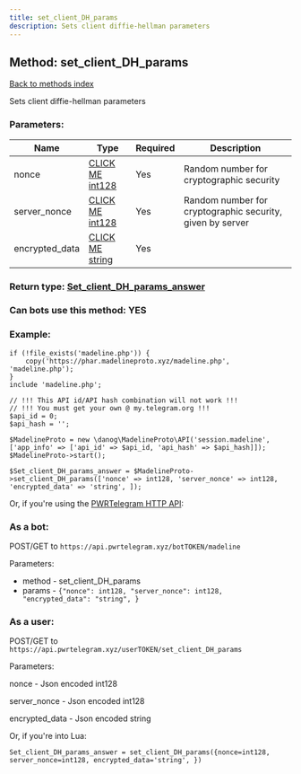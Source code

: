 ```yaml
---
title: set_client_DH_params
description: Sets client diffie-hellman parameters
---
```

## Method: set\_client\_DH\_params  
[Back to methods index](index.md)


Sets client diffie-hellman parameters

### Parameters:

| Name     |    Type       | Required | Description |
|----------|---------------|----------|-------------|
|nonce|[CLICK ME int128](../types/int128.md) | Yes|Random number for cryptographic security|
|server\_nonce|[CLICK ME int128](../types/int128.md) | Yes|Random number for cryptographic security, given by server|
|encrypted\_data|[CLICK ME string](../types/string.md) | Yes||


### Return type: [Set\_client\_DH\_params\_answer](../types/Set_client_DH_params_answer.md)

### Can bots use this method: **YES**


### Example:


```
if (!file_exists('madeline.php')) {
    copy('https://phar.madelineproto.xyz/madeline.php', 'madeline.php');
}
include 'madeline.php';

// !!! This API id/API hash combination will not work !!!
// !!! You must get your own @ my.telegram.org !!!
$api_id = 0;
$api_hash = '';

$MadelineProto = new \danog\MadelineProto\API('session.madeline', ['app_info' => ['api_id' => $api_id, 'api_hash' => $api_hash]]);
$MadelineProto->start();

$Set_client_DH_params_answer = $MadelineProto->set_client_DH_params(['nonce' => int128, 'server_nonce' => int128, 'encrypted_data' => 'string', ]);
```

Or, if you're using the [PWRTelegram HTTP API](https://pwrtelegram.xyz):

### As a bot:

POST/GET to `https://api.pwrtelegram.xyz/botTOKEN/madeline`

Parameters:

* method - set_client_DH_params
* params - `{"nonce": int128, "server_nonce": int128, "encrypted_data": "string", }`



### As a user:

POST/GET to `https://api.pwrtelegram.xyz/userTOKEN/set_client_DH_params`

Parameters:

nonce - Json encoded int128

server_nonce - Json encoded int128

encrypted_data - Json encoded string




Or, if you're into Lua:

```
Set_client_DH_params_answer = set_client_DH_params({nonce=int128, server_nonce=int128, encrypted_data='string', })
```

